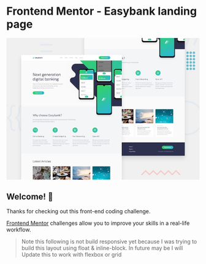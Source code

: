 # Frontend Mentor - Easybank landing page

![Design preview for the Easybank landing page coding challenge](./design/desktop-preview.jpg)

## Welcome! 👋

Thanks for checking out this front-end coding challenge.

[Frontend Mentor](https://www.frontendmentor.io) challenges allow you to improve your skills in a real-life workflow.

> Note this following is not build responsive yet because I was trying to build this layout using float & inline-block.
> In future may be I will Update this to work with flexbox or grid
